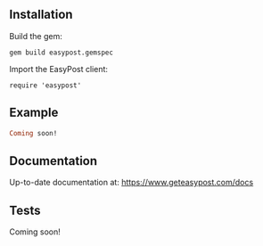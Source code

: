 Installation
---------------

Build the gem:

```
gem build easypost.gemspec
```

Import the EasyPost client:

```
require 'easypost'
```

Example
------------------

```ruby
Coming soon!
```

Documentation
--------------------

Up-to-date documentation at: https://www.geteasypost.com/docs

Tests
--------------------

Coming soon!